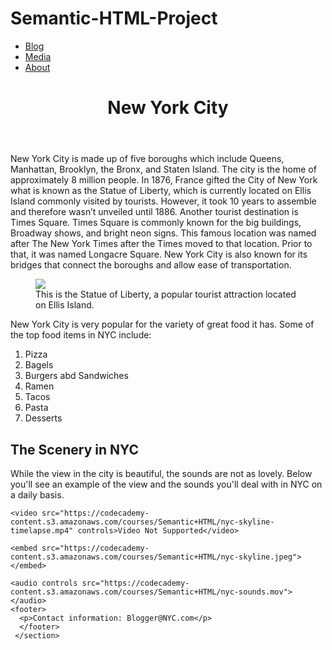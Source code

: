 # Semantic-HTML-Project
<!DOCTYPE html>
<html>
   <head>
      <link rel="stylesheet" href="style.css">
   </head>
   <body>   
    <nav>
      <ul>
      <li><a href="#blog">Blog</a></li>
      <li><a href="#media">Media</a></li>
      <li><a href="#about">About</a></li>
      </ul>
     </nav>  

  <header>
    <h1>New York City</h1>
  </header>
  <main>
    <section id="blog">
    <article>
      <p>New York City is made up of five boroughs which include Queens, Manhattan, Brooklyn, the Bronx, and Staten Island. The city is the home of approximately 8 million people. In 1876, France gifted the City of New York what is known as the Statue of Liberty, which is currently located on Ellis Island commonly visited by tourists. However, it took 10 years to assemble and therefore wasn’t unveiled until 1886. Another tourist destination is Times Square. Times Square is commonly known for the big buildings, Broadway shows, and bright neon signs. This famous location was named after The New York Times after the Times moved to that location. Prior to that, it was named Longacre Square. New York City is also known for its bridges that connect the boroughs and allow ease of transportation.</p>
    </article>
  <figure>
  <img src="https://codecademy-content.s3.amazonaws.com/courses/Semantic+HTML/statue-of-liberty.jpeg">
  <figcaption>This is the Statue of Liberty, a popular tourist attraction located on Ellis Island.</figcaption>
  </figure>
    <aside>
      <p>New York City is very popular for the variety of great food it has. Some of the top food items in NYC include:</p>
    <ol>
    <li>Pizza</li>
    <li>Bagels</li>
    <li>Burgers abd Sandwiches</li>
    <li>Ramen</li>
    <li>Tacos</li>
    <li>Pasta</li>
    <li>Desserts</li>
    </ol>
    </aside>
    </section>

  <section id="media">
    <article>
      <h2>The Scenery in NYC</h2>
      <p>While the view in the city is beautiful, the sounds are not as lovely. Below you'll see an example of the view and the sounds you'll deal with in NYC on a daily basis.</p>
      </article>

    <video src="https://codecademy-content.s3.amazonaws.com/courses/Semantic+HTML/nyc-skyline-timelapse.mp4" controls>Video Not Supported</video>

    <embed src="https://codecademy-content.s3.amazonaws.com/courses/Semantic+HTML/nyc-skyline.jpeg"> </embed>

    <audio controls src="https://codecademy-content.s3.amazonaws.com/courses/Semantic+HTML/nyc-sounds.mov">
    </audio>
    <footer>
      <p>Contact information: Blogger@NYC.com</p>
      </footer>
     </section>
   </main>
   </body>
</html>
